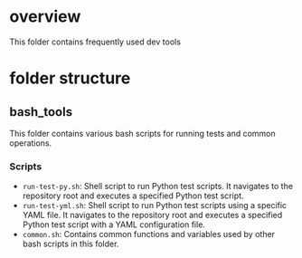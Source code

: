 # overview 

This folder contains frequently used dev tools 

# folder structure 

## bash_tools

This folder contains various bash scripts for running tests and common operations.

### Scripts

- `run-test-py.sh`: Shell script to run Python test scripts. It navigates to the repository root and executes a specified Python test script.
- `run-test-yml.sh`: Shell script to run Python test scripts using a specific YAML file. It navigates to the repository root and executes a specified Python test script with a YAML configuration file.
- `common.sh`: Contains common functions and variables used by other bash scripts in this folder.